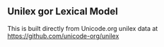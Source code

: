 Unilex gor Lexical Model
----------------------

This is built directly from Unicode.org unilex data at
https://github.com/unicode-org/unilex
